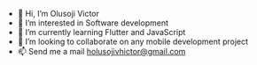- 👋 Hi, I’m Olusoji Victor
- 👀 I’m interested in Software development
- 🌱 I’m currently learning Flutter and JavaScript
- 💞️ I’m looking to collaborate on any mobile development project
- 📫 Send me a mail holusojivhictor@gmail.com

<!---
holusojivhictor/holusojivhictor is a ✨ special ✨ repository because its `README.md` (this file) appears on your GitHub profile.
You can click the Preview link to take a look at your changes.
--->
